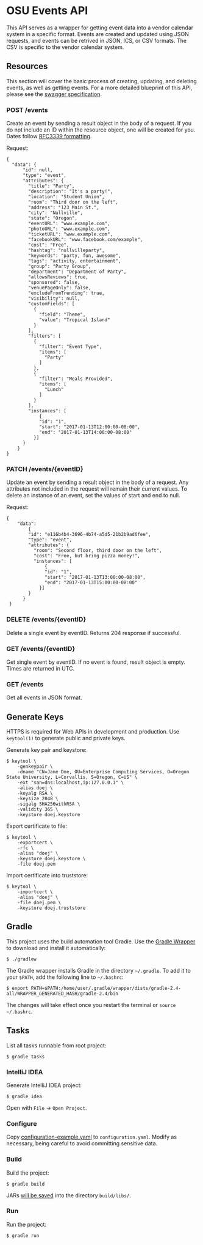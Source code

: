 # OSU Events API

This API serves as a wrapper for getting event data into a vendor calendar system in a specific format. Events are created and updated using JSON requests, and events can be retrived in JSON, ICS, or CSV formats. The CSV is specific to the vendor calendar system.

## Resources
This section will cover the basic process of creating, updating, and deleting events, as well as getting events. For a more detailed blueprint of this API, please see the [swagger specification](swagger.yaml).

### POST /events
Create an event by sending a result object in the body of a request. If you do not include an ID within the resource object, one will be created for you. Dates follow [RFC3339 formatting](https://xml2rfc.tools.ietf.org/public/rfc/html/rfc3339.html#anchor14).

Request:

	{
      "data": {
          "id": null,
          "type": "event",
          "attributes": {
            "title": "Party",
            "description": "It's a party!",
            "location": "Student Union",
            "room": "Third door on the left",
            "address": "123 Main St.",
            "city": "Nullville",
            "state": "Oregon",
            "eventURL": "www.example.com",
            "photoURL": "www.example.com",
            "ticketURL": "www.example.com",
            "facebookURL": "www.facebook.com/example",
            "cost": "Free",
            "hashtag": "nullvilleparty",
            "keywords": "party, fun, awesome",
            "tags": "activity, entertainment",
            "group": "Party Group",
            "department": "Department of Party",
            "allowsReviews": true,
            "sponsored": false,
            "venuePageOnly": false,
            "excludeFromTrending": true,
            "visibility": null,
            "customFields": [
              {
                "field": "Theme",
                "value": "Tropical Island"
              }
            ],
            "filters": [
              {
                "filter": "Event Type",
                "items": [
                  "Party"
                ]
              },
              {
                "filter": "Meals Provided",
                "items": [
                  "Lunch"
                ]
              }
            ],
            "instances": [
                {
                "id": "1",
                "start": "2017-01-13T12:00:00-08:00",
                "end": "2017-01-13T14:00:00-08:00"
              }]
          }
        }
    }

### PATCH /events/{eventID}
Update an event by sending a result object in the body of a request. Any attributes not included in the request will remain their current values. To delete an instance of an event, set the values of start and end to null.

Request:

	{
  		"data":
			{
            "id": "e116b4b4-3696-4b74-a5d5-21b2b9ad6fee",
            "type": "event",
            "attributes": {
              "room": "Second floor, third door on the left",
              "cost": "Free, but bring pizza money!",
              "instances": [
                  {
                  "id": "1",
                  "start": "2017-01-13T13:00:00-08:00",
                  "end": "2017-01-13T15:00:00-08:00"
                }]
            }
          }
     }

### DELETE /events/{eventID}
Delete a single event by eventID. Returns 204 response if successful.

### GET /events/{eventID}
Get single event by eventID. If no event is found, result object is empty. Times are returned in UTC.

### GET /events
Get all events in JSON format.

## Generate Keys

HTTPS is required for Web APIs in development and production. Use `keytool(1)` to generate public and private keys.

Generate key pair and keystore:

    $ keytool \
        -genkeypair \
        -dname "CN=Jane Doe, OU=Enterprise Computing Services, O=Oregon State University, L=Corvallis, S=Oregon, C=US" \
        -ext "san=dns:localhost,ip:127.0.0.1" \
        -alias doej \
        -keyalg RSA \
        -keysize 2048 \
        -sigalg SHA256withRSA \
        -validity 365 \
        -keystore doej.keystore

Export certificate to file:

    $ keytool \
        -exportcert \
        -rfc \
        -alias "doej" \
        -keystore doej.keystore \
        -file doej.pem

Import certificate into truststore:

    $ keytool \
        -importcert \
        -alias "doej" \
        -file doej.pem \
        -keystore doej.truststore

## Gradle

This project uses the build automation tool Gradle. Use the [Gradle Wrapper](https://docs.gradle.org/current/userguide/gradle_wrapper.html) to download and install it automatically:

    $ ./gradlew

The Gradle wrapper installs Gradle in the directory `~/.gradle`. To add it to your `$PATH`, add the following line to `~/.bashrc`:

    $ export PATH=$PATH:/home/user/.gradle/wrapper/dists/gradle-2.4-all/WRAPPER_GENERATED_HASH/gradle-2.4/bin

The changes will take effect once you restart the terminal or `source ~/.bashrc`.

## Tasks

List all tasks runnable from root project:

    $ gradle tasks

### IntelliJ IDEA

Generate IntelliJ IDEA project:

    $ gradle idea

Open with `File` -> `Open Project`.

### Configure

Copy [configuration-example.yaml](configuration-example.yaml) to `configuration.yaml`. Modify as necessary, being careful to avoid committing sensitive data.

### Build

Build the project:

    $ gradle build

JARs [will be saved](https://github.com/johnrengelman/shadow#using-the-default-plugin-task) into the directory `build/libs/`.

### Run

Run the project:

    $ gradle run

